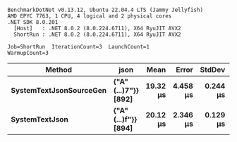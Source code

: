 ```

BenchmarkDotNet v0.13.12, Ubuntu 22.04.4 LTS (Jammy Jellyfish)
AMD EPYC 7763, 1 CPU, 4 logical and 2 physical cores
.NET SDK 8.0.201
  [Host]   : .NET 8.0.2 (8.0.224.6711), X64 RyuJIT AVX2
  ShortRun : .NET 8.0.2 (8.0.224.6711), X64 RyuJIT AVX2

Job=ShortRun  IterationCount=3  LaunchCount=1  
WarmupCount=3  

```
| Method                  | json                | Mean     | Error    | StdDev   | Min      | Max      | Gen0   | Allocated |
|------------------------ |-------------------- |---------:|---------:|---------:|---------:|---------:|-------:|----------:|
| **SystemTextJsonSourceGen** | **{&quot;A&quot;(...)7&quot;}} [892]** | **19.32 μs** | **4.458 μs** | **0.244 μs** | **19.04 μs** | **19.49 μs** | **0.0305** |   **3.19 KB** |
| **SystemTextJson**          | **{&quot;A&quot;(...)f&quot;}} [894]** | **20.12 μs** | **2.346 μs** | **0.129 μs** | **19.97 μs** | **20.22 μs** | **0.0305** |   **3.19 KB** |
